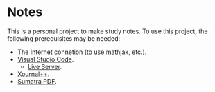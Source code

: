 # Notes

This is a personal project to make study notes.
To use this project, the following prerequisites may be needed:

+ The Internet connetion (to use [mathjax](https://www.mathjax.org/), etc.).
+ [Visual Studio Code](https://code.visualstudio.com/).
  + [Live Server](https://marketplace.visualstudio.com/items?itemName=ritwickdey.LiveServer).
+ [Xournal++](https://xournalpp.github.io/).
+ [Sumatra PDF](https://www.sumatrapdfreader.org/free-pdf-reader).
